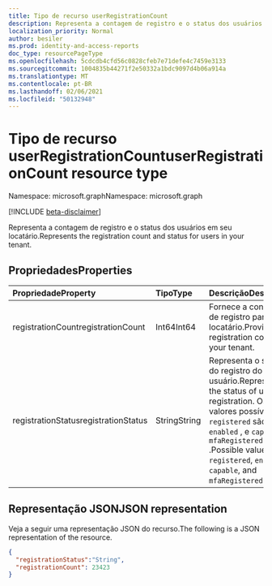 ```yaml
---
title: Tipo de recurso userRegistrationCount
description: Representa a contagem de registro e o status dos usuários em seu locatário.
localization_priority: Normal
author: besiler
ms.prod: identity-and-access-reports
doc_type: resourcePageType
ms.openlocfilehash: 5cdcdb4cfd56c0828cfeb7e71defe4c7459e3133
ms.sourcegitcommit: 1004835b44271f2e50332a1bdc9097d4b06a914a
ms.translationtype: MT
ms.contentlocale: pt-BR
ms.lasthandoff: 02/06/2021
ms.locfileid: "50132948"
---
```

# <a name="userregistrationcount-resource-type"></a><span data-ttu-id="805f6-103">Tipo de recurso userRegistrationCount</span><span class="sxs-lookup"><span data-stu-id="805f6-103">userRegistrationCount resource type</span></span>

<span data-ttu-id="805f6-104">Namespace: microsoft.graph</span><span class="sxs-lookup"><span data-stu-id="805f6-104">Namespace: microsoft.graph</span></span>

[!INCLUDE [beta-disclaimer](../../includes/beta-disclaimer.md)]

<span data-ttu-id="805f6-105">Representa a contagem de registro e o status dos usuários em seu locatário.</span><span class="sxs-lookup"><span data-stu-id="805f6-105">Represents the registration count and status for users in your tenant.</span></span>

## <a name="properties"></a><span data-ttu-id="805f6-106">Propriedades</span><span class="sxs-lookup"><span data-stu-id="805f6-106">Properties</span></span>

| <span data-ttu-id="805f6-107">Propriedade</span><span class="sxs-lookup"><span data-stu-id="805f6-107">Property</span></span>     | <span data-ttu-id="805f6-108">Tipo</span><span class="sxs-lookup"><span data-stu-id="805f6-108">Type</span></span>        | <span data-ttu-id="805f6-109">Descrição</span><span class="sxs-lookup"><span data-stu-id="805f6-109">Description</span></span> |
|:-------------|:------------|:------------|
| <span data-ttu-id="805f6-110">registrationCount</span><span class="sxs-lookup"><span data-stu-id="805f6-110">registrationCount</span></span> | <span data-ttu-id="805f6-111">Int64</span><span class="sxs-lookup"><span data-stu-id="805f6-111">Int64</span></span> | <span data-ttu-id="805f6-112">Fornece a contagem de registro para seu locatário.</span><span class="sxs-lookup"><span data-stu-id="805f6-112">Provides the registration count for your tenant.</span></span> |
| <span data-ttu-id="805f6-113">registrationStatus</span><span class="sxs-lookup"><span data-stu-id="805f6-113">registrationStatus</span></span> | <span data-ttu-id="805f6-114">String</span><span class="sxs-lookup"><span data-stu-id="805f6-114">String</span></span> | <span data-ttu-id="805f6-115">Representa o status do registro do usuário.</span><span class="sxs-lookup"><span data-stu-id="805f6-115">Represents the status of user registration.</span></span> <span data-ttu-id="805f6-116">Os valores possíveis `registered` são: `enabled` , e `capable` `mfaRegistered` .</span><span class="sxs-lookup"><span data-stu-id="805f6-116">Possible values are: `registered`, `enabled`, `capable`, and `mfaRegistered`.</span></span> |

## <a name="json-representation"></a><span data-ttu-id="805f6-117">Representação JSON</span><span class="sxs-lookup"><span data-stu-id="805f6-117">JSON representation</span></span>

<span data-ttu-id="805f6-118">Veja a seguir uma representação JSON do recurso.</span><span class="sxs-lookup"><span data-stu-id="805f6-118">The following is a JSON representation of the resource.</span></span>

<!-- {
  "blockType": "resource",
  "optionalProperties": [

  ],
  "@odata.type": "microsoft.graph.userRegistrationCount",
  "baseType": null
}-->

```json
{ 
  "registrationStatus":"String", 
  "registrationCount": 23423
}
```

<!-- uuid: 16cd6b66-4b1a-43a1-adaf-3a886856ed98
2019-02-04 14:57:30 UTC -->
<!-- {
  "type": "#page.annotation",
  "description": "userRegistrationCount resource",
  "keywords": "",
  "section": "documentation",
  "tocPath": ""
}-->

